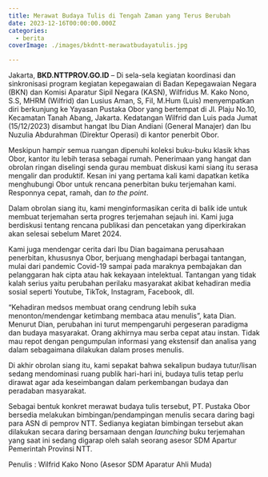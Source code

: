 ```yaml
---
title: Merawat Budaya Tulis di Tengah Zaman yang Terus Berubah
date: 2023-12-16T00:00:00.000Z
categories:
  - berita
coverImage: ./images/bkdntt-merawatbudayatulis.jpg

---
```


Jakarta, **BKD.NTTPROV.GO.ID** – Di sela-sela kegiatan koordinasi dan sinkronisasi program kegiatan kepegawaian di Badan Kepegawaian Negara (BKN) dan Komisi Aparatur Sipil Negara (KASN), Wilfridus M. Kako Nono, S.S, MHRM (Wilfrid) dan Lusius Aman, S, Fil, M.Hum (Luis) menyempatkan diri berkunjung ke Yayasan Pustaka Obor yang bertempat di Jl. Plaju No.10, Kecamatan Tanah Abang, Jakarta. Kedatangan Wilfrid dan Luis pada Jumat (15/12/2023) disambut hangat Ibu Dian Andiani (General Manajer) dan Ibu Nuzulia Abdurahman (Direktur Operasi) di kantor penerbit Obor.

Meskipun hampir semua ruangan dipenuhi koleksi buku-buku klasik khas Obor, kantor itu lebih terasa sebagai rumah. Penerimaan yang hangat dan obrolan ringan diselingi senda gurau membuat diskusi kami siang itu serasa mengalir dan produktif. Kesan ini yang pertama kali kami dapatkan ketika menghubungi Obor untuk rencana penerbitan buku terjemahan kami. Responnya cepat, ramah, dan *to the point*.

Dalam obrolan siang itu, kami menginformasikan cerita di balik ide untuk membuat terjemahan serta progres terjemahan sejauh ini. Kami juga berdiskusi tentang rencana publikasi dan pencetakan yang diperkirakan akan selesai sebelum Maret 2024.

Kami juga mendengar cerita dari Ibu Dian bagaimana perusahaan penerbitan, khususnya Obor, berjuang menghadapi berbagai tantangan, mulai dari pandemic Covid-19 sampai pada maraknya pembajakan dan pelanggaran hak cipta atau hak kekayaan intelektual. Tantangan yang tidak kalah serius yaitu perubahan perilaku masyarakat akibat kehadiran media sosial seperti Youtube, TikTok, Instagram, Facebook, dll.

“Kehadiran medsos membuat orang cendrung lebih suka menonton/mendengar ketimbang membaca atau menulis”, kata Dian. Menurut Dian, perubahan ini turut mempengaruhi pergeseran paradigma dan budaya masyarakat. Orang akhirnya mau serba cepat atau instan. Tidak mau repot dengan pengumpulan informasi yang ekstensif dan analisa yang dalam sebagaimana dilakukan dalam proses menulis.

Di akhir obrolan siang itu, kami sepakat bahwa sekalipun budaya tutur/lisan sedang mendominasi ruang publik hari-hari ini, budaya tulis tetap perlu dirawat agar ada keseimbangan dalam perkembangan budaya dan peradaban masyarakat.

Sebagai bentuk konkret merawat budaya tulis tersebut, PT. Pustaka Obor bersedia melakukan bimbingan/pendampingan menulis secara daring bagi para ASN di pemprov NTT. Sedianya kegiatan bimbingan tersebut akan dilakukan secara daring bersamaan dengan *launching* buku terjemahan yang saat ini sedang digarap oleh salah seorang asesor SDM Apartur Pemerintah Provinsi NTT.

Penulis : Wilfrid Kako Nono (Asesor SDM Aparatur Ahli Muda)
